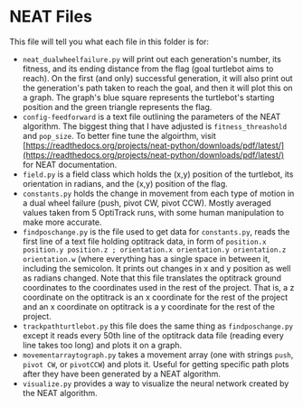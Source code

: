 # NEAT Files

This file will tell you what each file in this folder is for:

- ``neat_dualwheelfailure.py`` will print out each generation's number, its fitness, and its ending distance from the flag (goal turtlebot aims to reach). On the first (and only) successful generation, it will also print out the generation's path taken to reach the goal, and then it will plot this on a graph. The graph's blue square represents the turtlebot's starting position and the green triangle represents the flag.
- ``config-feedforward`` is a text file outlining the parameters of the NEAT algorithm. The biggest thing that I have adjusted is ``fitness_threashold`` and ``pop_size``. To better fine tune the algoirthm, visit [https://readthedocs.org/projects/neat-python/downloads/pdf/latest/](https://readthedocs.org/projects/neat-python/downloads/pdf/latest/) for NEAT documentation.
- ``field.py`` is a field class which holds the (x,y) position of the turtlebot, its orientation in radians, and the (x,y) position of the flag.
- ``constants.py`` holds the change in movement from each type of motion in a dual wheel failure (push, pivot CW, pivot CCW). Mostly averaged values taken from 5 OptiTrack runs, with some human manipulation to make more accurate.
- ``findposchange.py`` is the file used to get data for ``constants.py``, reads the first line of a text file holding optitrack data, in form of ``position.x position.y position.z ; orientation.x orientation.y orientation.z orientation.w`` (where everything has a single space in between it, including the semicolon. It prints out changes in x and y position as well as radians changed. Note that this file translates the optitrack ground coordinates to the coordinates used in the rest of the project. That is, a z coordinate on the optitrack is an x coordinate for the rest of the project and an x coordinate on optitrack is a y coordinate for the rest of the project.
- ``trackpathturtlebot.py`` this file does the same thing as ``findposchange.py`` except it reads every 50th line of the optitrack data file (reading every line takes too long) and plots it on a graph.
- ``movementarraytograph.py`` takes a movement array (one with strings ```push```, ```pivot CW```, or ```pivotCCW```) and plots it. Useful for getting specific path plots after they have been generated by a NEAT algorithm. 
- ``visualize.py`` provides a way to visualize the neural network created by the NEAT algorithm.
